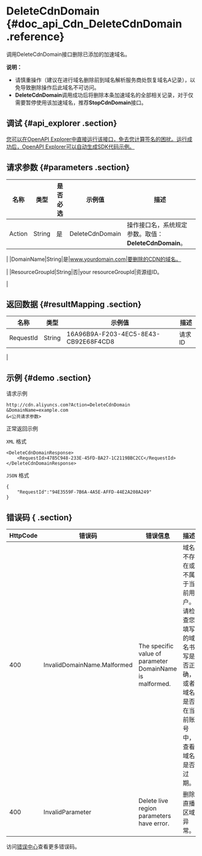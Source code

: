 # DeleteCdnDomain {#doc_api_Cdn_DeleteCdnDomain .reference}

调用DeleteCdnDomain接口删除已添加的加速域名。

**说明：** 

-   请慎重操作（建议在进行域名删除前到域名解析服务商处恢复域名A记录），以免导致删除操作后此域名不可访问。
-   **DeleteCdnDomain**调用成功后将删除本条加速域名的全部相关记录，对于仅需要暂停使用该加速域名，推荐**StopCdnDomain**接口。

## 调试 {#api_explorer .section}

[您可以在OpenAPI Explorer中直接运行该接口，免去您计算签名的困扰。运行成功后，OpenAPI Explorer可以自动生成SDK代码示例。](https://api.aliyun.com/#product=Cdn&api=DeleteCdnDomain&type=RPC&version=2014-11-11)

## 请求参数 {#parameters .section}

|名称|类型|是否必选|示例值|描述|
|--|--|----|---|--|
|Action|String|是|DeleteCdnDomain|操作接口名，系统规定参数。取值：**DeleteCdnDomain**。

 |
|DomainName|String|是|www.yourdomain.com|要删除的CDN的域名。

 |
|ResourceGroupId|String|否|your resourceGroupId|资源组ID。

 |

## 返回数据 {#resultMapping .section}

|名称|类型|示例值|描述|
|--|--|---|--|
|RequestId|String|16A96B9A-F203-4EC5-8E43-CB92E68F4CD8|请求ID

 |

## 示例 {#demo .section}

请求示例

``` {#request_demo}
http://cdn.aliyuncs.com?Action=DeleteCdnDomain
&DomainName=example.com
&<公共请求参数>
```

正常返回示例

`XML` 格式

``` {#xml_return_success_demo}
<DeleteCdnDomainResponse>
    <RequestId>4785C948-233E-45FD-BA27-1C2119BBC2CC</RequestId>
</DeleteCdnDomainResponse>
```

`JSON` 格式

``` {#json_return_success_demo}
{
	"RequestId":"94E3559F-7B6A-4A5E-AFFD-44E2A208A249"
}
```

## 错误码 { .section}

|HttpCode|错误码|错误信息|描述|
|--------|---|----|--|
|400|InvalidDomainName.Malformed|The specific value of parameter DomainName is malformed.|域名不存在或不属于当前用户。请检查您填写的域名书写是否正确，或者域名是否在当前账号中，查看域名是否过期。|
|400|InvalidParameter|Delete live region parameters have error.|删除直播区域异常。|

访问[错误中心](https://error-center.aliyun.com/status/product/Cdn)查看更多错误码。

